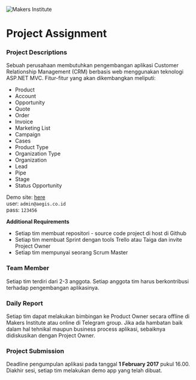 ![Makers Institute](https://makersinstitute.id/img/logo-makersinstitute.png)

# Project Assignment

### Project Descriptions
Sebuah perusahaan membutuhkan pengembangan aplikasi Customer Relationship Management (CRM) berbasis web menggunakan teknologi ASP.NET MVC. Fitur-fitur yang akan dikembangkan meliputi:

- Product
- Account
- Opportunity
- Quote
- Order
- Invoice
- Marketing List
- Campaign
- Cases
- Product Type
- Organization Type
- Organization
- Lead
- Pipe
- Stage
- Status Opportunity

Demo site: [here](#)<br>
user: `admin@aegis.co.id`<br>
pass: `123456`

__Additional Requirements__
- Setiap tim membuat repositori - source code project di host di Github
- Setiap tim membuat Sprint dengan tools Trello atau Taiga dan invite Project Owner
- Setiap tim mempunyai seorang Scrum Master

### Team Member
Setiap tim terdiri dari 2-3 anggota. Setiap anggota tim harus berkontribusi terhadap pengembangan aplikasinya.

### Daily Report
Setiap tim dapat melakukan bimbingan ke Product Owner secara offline di Makers Institute atau online di Telegram group. Jika ada hambatan baik dalam hal tehnikal maupun business process aplikasi, sebaiknya didiskusikan dengan Project Owner.

### Project Submission
Deadline pengumpulan aplikasi pada tanggal __1 February 2017__ pukul 16.00. Diakhir sesi, setiap tim melakukan demo app yang telah dibuat. 
